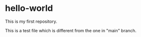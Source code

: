 # hello-world
This is my first repository.

This is a test file which is different from the one in "main" branch.
